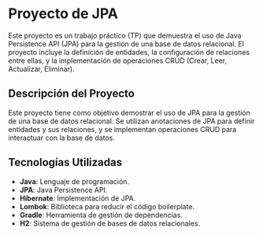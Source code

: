 # Proyecto de JPA

Este proyecto es un trabajo práctico (TP) que demuestra el uso de Java Persistence API (JPA) para la gestión de una base de datos relacional. El proyecto incluye la definición de entidades, la configuración de relaciones entre ellas, y la implementación de operaciones CRUD (Crear, Leer, Actualizar, Eliminar).

## Descripción del Proyecto

Este proyecto tiene como objetivo demostrar el uso de JPA para la gestión de una base de datos relacional. Se utilizan anotaciones de JPA para definir entidades y sus relaciones, y se implementan operaciones CRUD para interactuar con la base de datos.

## Tecnologías Utilizadas

- **Java**: Lenguaje de programación.
- **JPA**: Java Persistence API.
- **Hibernate**: Implementación de JPA.
- **Lombok**: Biblioteca para reducir el código boilerplate.
- **Gradle**: Herramienta de gestión de dependencias.
- **H2**: Sistema de gestión de bases de datos relacionales.

